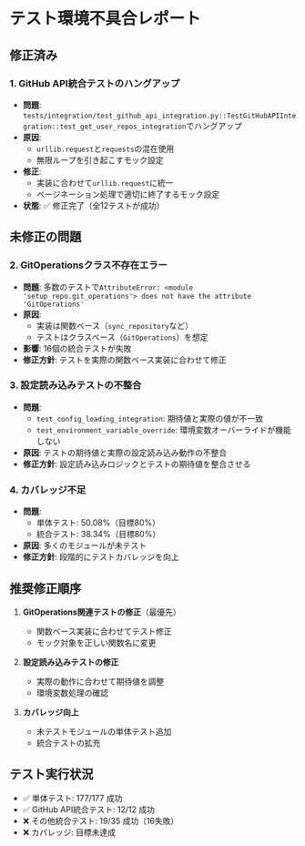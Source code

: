 # テスト環境不具合レポート

## 修正済み

### 1. GitHub API統合テストのハングアップ
- **問題**: `tests/integration/test_github_api_integration.py::TestGitHubAPIIntegration::test_get_user_repos_integration`でハングアップ
- **原因**: 
  - `urllib.request`と`requests`の混在使用
  - 無限ループを引き起こすモック設定
- **修正**: 
  - 実装に合わせて`urllib.request`に統一
  - ページネーション処理で適切に終了するモック設定
- **状態**: ✅ 修正完了（全12テストが成功）

## 未修正の問題

### 2. GitOperationsクラス不存在エラー
- **問題**: 多数のテストで`AttributeError: <module 'setup_repo.git_operations'> does not have the attribute 'GitOperations'`
- **原因**: 
  - 実装は関数ベース（`sync_repository`など）
  - テストはクラスベース（`GitOperations`）を想定
- **影響**: 16個の統合テストが失敗
- **修正方針**: テストを実際の関数ベース実装に合わせて修正

### 3. 設定読み込みテストの不整合
- **問題**: 
  - `test_config_loading_integration`: 期待値と実際の値が不一致
  - `test_environment_variable_override`: 環境変数オーバーライドが機能しない
- **原因**: テストの期待値と実際の設定読み込み動作の不整合
- **修正方針**: 設定読み込みロジックとテストの期待値を整合させる

### 4. カバレッジ不足
- **問題**: 
  - 単体テスト: 50.08%（目標80%）
  - 統合テスト: 38.34%（目標80%）
- **原因**: 多くのモジュールが未テスト
- **修正方針**: 段階的にテストカバレッジを向上

## 推奨修正順序

1. **GitOperations関連テストの修正**（最優先）
   - 関数ベース実装に合わせてテスト修正
   - モック対象を正しい関数名に変更

2. **設定読み込みテストの修正**
   - 実際の動作に合わせて期待値を調整
   - 環境変数処理の確認

3. **カバレッジ向上**
   - 未テストモジュールの単体テスト追加
   - 統合テストの拡充

## テスト実行状況

- ✅ 単体テスト: 177/177 成功
- ✅ GitHub API統合テスト: 12/12 成功  
- ❌ その他統合テスト: 19/35 成功（16失敗）
- ❌ カバレッジ: 目標未達成